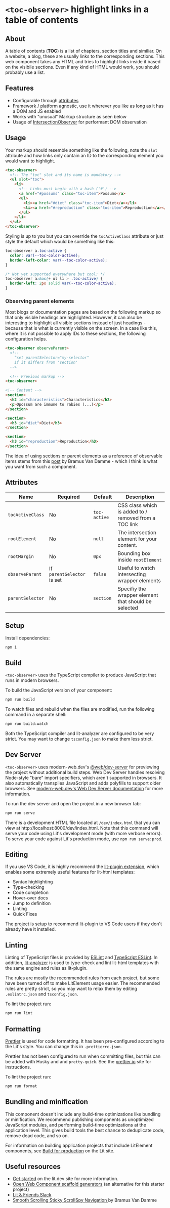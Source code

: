 # `<toc-observer>` highlight links in a table of contents

## About

A table of contents (**TOC**) is a 
list of chapters, section titles and similiar.
On a website, a blog, these are usually links to the 
corresponding sections. This web component takes any 
HTML and tries to highlight links inside it based on 
the visibile sections. Even if any kind of HTML would work,
you should probably use a list.

## Features
- Configurable through [attributes](#attributes)
- Framework / platform agnostic, use it wherever you like as long as it has a DOM and JS enabled
- Works with "unusual" Markup structure as seen below
- Usage of [IntersectionObserver](https://developer.mozilla.org/en-US/docs/Web/API/Intersection_Observer_API) for performant DOM observation

## Usage
Your markup should resemble something like the following, 
note the `slot` attribute and how links only contain an ID to the corresponding element you would want to highlight.
```html
<toc-observer>
  <!-- The "toc" slot and its name is mandatory -->
  <ul slot="toc">
    <li>
      <!-- Links must begin with a hash ('#') -->
      <a href="#possums" class="toc-item">Possums</a>
      <ul>
        <li><a href="#diet" class="toc-item">Diet</a></li>
        <li><a href="#reproduction" class="toc-item">Reproduction</a></li>
      </ul>
    </li>
  </ul>
</toc-observer>
```
Styling is up to you but you can override the `tocActiveClass` attribute or just style the default which would be something like this:
```css
toc-observer a.toc-active {
  color: var(--toc-color-active);
  border-left-color: var(--toc-color-active);
}

/* Not yet supported everywhere but cool: */
toc-observer a:has(+ ul li > .toc-active) {
  border-left: 2px solid var(--toc-color-active);
}
```

### Observing parent elements
Most blogs or documentation pages are based on the following markup so that only visible headings are highlighted. However, it can also be interesting to highlight all visible sections instead of just headings - because that is what is currently visible on the screen. In a case like this, where it is not possible to apply IDs to these sections, the following configuration helps.
```html
<toc-observer observeParent>
  <!-- 
    ^set parentSelector="my-selector" 
    if it differs from 'section' 
  -->
  
  <!-- Previous markup -->
<toc-observer>

<!-- Content -->
<section>
  <h2 id="characteristics">Characteristics</h2>
  <p>Opossum are immune to rabies (...)</p>
</section>

<section>
  <h3 id="diet">Diet</h3>
</section>

<section>
  <h3 id="reproduction">Reproduction</h3>
</section>
```
The idea of using sections or parent elements as a reference of observable items stems from this [post](https://www.bram.us/2020/01/10/smooth-scrolling-sticky-scrollspy-navigation/) by Bramus Van Damme - which I think is what you want from such a component.

## Attributes
| Name                   | Required                   | Default          | Description                                           |
|------------------------|----------------------------|------------------|-------------------------------------------------------|
| `tocActiveClass`       | No                         | `toc-active`     | CSS class which is added to / removed from a TOC link |
| `rootElement`          | No                         | `null`           | The intersection element for your content.            |
| `rootMargin`           | No                         | `0px`            | Bounding box inside `rootElement`                     |
| `observeParent`        | If `parentSelector` is set | `false`          | Useful to watch intersecting wrapper elements         |
| `parentSelector`       | No                         | `section`        | Specifiy the wrapper element that should be selected  |

## Setup

Install dependencies:

```bash
npm i
```

## Build

`<toc-observer>` uses the TypeScript compiler to produce JavaScript that runs in modern browsers.

To build the JavaScript version of your component:

```bash
npm run build
```

To watch files and rebuild when the files are modified, run the following command in a separate shell:

```bash
npm run build:watch
```

Both the TypeScript compiler and lit-analyzer are configured to be very strict. You may want to change `tsconfig.json` to make them less strict.

## Dev Server

`<toc-observer>` uses modern-web.dev's [@web/dev-server](https://www.npmjs.com/package/@web/dev-server) for previewing the project without additional build steps. Web Dev Server handles resolving Node-style "bare" import specifiers, which aren't supported in browsers. It also automatically transpiles JavaScript and adds polyfills to support older browsers. See [modern-web.dev's Web Dev Server documentation](https://modern-web.dev/docs/dev-server/overview/) for more information.

To run the dev server and open the project in a new browser tab:

```bash
npm run serve
```

There is a development HTML file located at `/dev/index.html` that you can view at http://localhost:8000/dev/index.html. Note that this command will serve your code using Lit's development mode (with more verbose errors). To serve your code against Lit's production mode, use `npm run serve:prod`.

## Editing

If you use VS Code, it is highly recommend the [lit-plugin extension](https://marketplace.visualstudio.com/items?itemName=runem.lit-plugin), which enables some extremely useful features for lit-html templates:

- Syntax highlighting
- Type-checking
- Code completion
- Hover-over docs
- Jump to definition
- Linting
- Quick Fixes

The project is setup to recommend lit-plugin to VS Code users if they don't already have it installed.

## Linting

Linting of TypeScript files is provided by [ESLint](eslint.org) and [TypeScript ESLint](https://github.com/typescript-eslint/typescript-eslint). In addition, [lit-analyzer](https://www.npmjs.com/package/lit-analyzer) is used to type-check and lint lit-html templates with the same engine and rules as lit-plugin.

The rules are mostly the recommended rules from each project, but some have been turned off to make LitElement usage easier. The recommended rules are pretty strict, so you may want to relax them by editing `.eslintrc.json` and `tsconfig.json`.

To lint the project run:

```bash
npm run lint
```

## Formatting

[Prettier](https://prettier.io/) is used for code formatting. It has been pre-configured according to the Lit's style. You can change this in `.prettierrc.json`.

Prettier has not been configured to run when committing files, but this can be added with Husky and and `pretty-quick`. See the [prettier.io](https://prettier.io/) site for instructions.

To lint the project run:

```bash
npm run format
```

## Bundling and minification

This component doesn't include any build-time optimizations like bundling or minification. We recommend publishing components as unoptimized JavaScript modules, and performing build-time optimizations at the application level. This gives build tools the best chance to deduplicate code, remove dead code, and so on.

For information on building application projects that include LitElement components, see [Build for production](https://lit.dev/docs/tools/production/) on the Lit site.

## Useful resources
- [Get started](https://lit.dev/docs/getting-started/) on the lit.dev site for more information.
- [Open Web Component scaffold generators](https://open-wc.org/docs/development/generator/) (an alternative for this starter project)
- [Lit & Friends Slack](https://lit.dev/slack-invite/)
- [Smooth Scrolling Sticky ScrollSpy Navigation ](https://www.bram.us/2020/01/10/smooth-scrolling-sticky-scrollspy-navigation/) by Bramus Van Damme